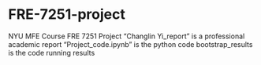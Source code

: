 # FRE-7251-project
NYU MFE Course FRE 7251 Project
“Changlin Yi_report” is a professional academic report
“Project_code.ipynb” is the python code
bootstrap_results is the code running results

